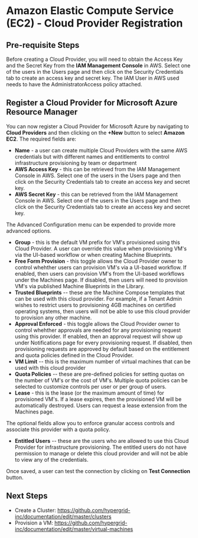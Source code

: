 <figure>
<img src="http://www.hypergrid.com/wp-content/themes/hypergrid/img/logo.png" alt="" />
</figure>

Amazon Elastic Compute Service (EC2) - Cloud Provider Registration
===========================

##   Pre-requisite Steps

Before creating a Cloud Provider, you will need to obtain the Access Key and the Secret Key from the **IAM Management Console** in AWS.  Select one of the users in the Users page and then click on the Security Credentials tab to create an access key and secret key. The IAM User in AWS used needs to have the AdministratorAccess policy attached.


##   Register a Cloud Provider for Microsoft Azure Resource Manager

You can now register a Cloud Provider for Microsoft Azure by navigating to **Cloud Providers** and then clicking on the **+New** button to select **Amazon EC2**. The required fields are:
-   **Name** - a user can create multiple Cloud Providers with the same AWS credentials but with different names and entitlements to control infrastructure provisioning by team or department
-   **AWS Access Key** - this can be retrieved from the IAM Management Console in AWS. Select one of the users in the Users page and then click on the Security Credentials tab to create an access key and secret key.
-   **AWS Secret Key** - this can be retrieved from the IAM Management Console in AWS. Select one of the users in the Users page and then click on the Security Credentials tab to create an access key and secret key.


The Advanced Configuration menu can be expended to provide more advanced options.
-   **Group** - this is the default VM prefix for VM's provisioned using this Cloud Provider. A user can override this value when provisioning VM's via the UI-based workflow or when creating Machine Blueprints.
-   **Free Form Provision** - this toggle allows the Cloud Provider owner to control whehther users can provision VM's via a UI-based workflow. If enabled, then users can provision VM's from the UI-based workflows under the Machines page. If disabled, then users will need to provision VM's via published Machine Blueprints in the Library.
-   **Trusted Blueprints** -- these are the Machine Compose templates that can be used with this cloud provider. For example, if a Tenant Admin wishes to restrict users to provisioning 4GB machines on certified operating systems, then users will not be able to use this cloud provider to provision any other machine.
-   **Approval Enforced** - this toggle allows the Cloud Provider owner to control whehther approvals are needed for any provisioning request using this provider. If enabled, then an approval request will show up under Notifications page for every provisioning request. If disabled, then provisioning requests are approved by default based on the entitlement and quota policies defined in the Cloud Provider.
-   **VM Limit** -- this is the maximum number of virtual machines that can be used with this cloud provider
-   **Quota Policies** -- these are pre-defined policies for setting quotas on the number of VM's or the cost of VM's. Multiple quota policies can be selected to customize controls per user or per group of users.
-   **Lease** - this is the lease (or the maximum amount of time) for provisioned VM's. If a lease expires, then the provisioned VM will be automatically destroyed. Users can request a lease extension from the Machines page.

The optional fields allow you to enforce granular access controls and associate this provider with a quota policy.
-   **Entitled Users** -- these are the users who are allowed to use this Cloud Provider for infrastructure provisioning. The entitled users do not have permission to manage or delete this cloud provider and will not be able to view any of the credentials.

Once saved, a user can test the connection by clicking on **Test Connection** button.

##   Next Steps

-   Create a Cluster: https://github.com/hypergrid-inc/documentation/edit/master/clusters
-   Provision a VM: https://github.com/hypergrid-inc/documentation/edit/master/virtual-machines
